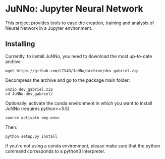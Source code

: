# JuNNo: Jupyter Neural Network

This project provides tools to ease the creation, training and analysis of Neural Network in a Jupyter environment.

## Installing

Currently, to install JuNNo, you need to download the most up-to-date archive

```
wget https://github.com/LIV4D/JuNNo/archive/dev_gabriel.zip
```
Decompress the archive and go to the package main folder:
```
unzip dev_gabriel.zip
cd JuNNo-dev_gabriel/
```
Optionally: activate the conda environment in which you want to install JuNNo (requires python>=3.5)

```
source activate <my-env>
```
Then:
```
python setup.py install 
```
If you're not using a conda environment, please make sure that the python command corresponds to a python3 interpreter.


